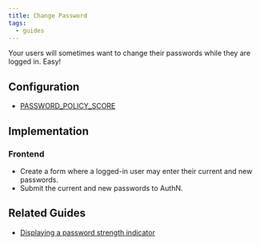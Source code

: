 ```yaml
---
title: Change Password
tags:
  - guides
---
```


Your users will sometimes want to change their passwords while they are logged in. Easy!

## Configuration

* [PASSWORD_POLICY_SCORE](#password_policy_score)

## Implementation

### Frontend

* Create a form where a logged-in user may enter their current and new passwords.
* Submit the current and new passwords to AuthN.

## Related Guides

* [Displaying a password strength indicator](guide-displaying_a_password_strength_meter.md)
